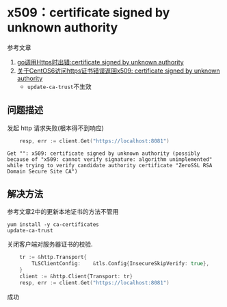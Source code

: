 # x509：certificate signed by unknown authority

参考文章

1. [go调用Https时出错:certificate signed by unknown authority](http://www.pangxieke.com/linux/go-certificate-signed-by-unknown-authority.html)
2. [关于CentOS6访问https证书错误返回x509: certificate signed by unknown authority](http://lilybug.cn/post/63.html)
    - `update-ca-trust`不生效

## 问题描述

发起 http 请求失败(根本得不到响应)

```go
    resp, err := client.Get("https://localhost:8081")
```

```log
Get "": x509: certificate signed by unknown authority (possibly because of "x509: cannot verify signature: algorithm unimplemented" while trying to verify candidate authority certificate "ZeroSSL RSA Domain Secure Site CA")
```

## 解决方法

参考文章2中的更新本地证书的方法不管用

```
yum install -y ca-certificates
update-ca-trust
```

关闭客户端对服务器证书的校验.

```go
    tr := &http.Transport{
        TLSClientConfig:    &tls.Config{InsecureSkipVerify: true},
    }
    client := &http.Client{Transport: tr}
    resp, err := client.Get("https://localhost:8081")
```

成功
